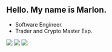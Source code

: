 ## Hello. My name is Marlon.
- Software Engineer.
- Trader and Crypto Master Exp.

<div>
  <a href="https://www.instagram.com/officialpactx/" target="_blank"><img src ="https://img.shields.io/badge/Instagram-E4405F?style=for-the-badge&logo=instagram&logoColor=white" target="_blank"></a>
   <a href= "mailto:marlon.sutana@gmail.com" target="_blank"><img src ="https://img.shields.io/badge/Gmail-D14836?style=for-the-badge&logo=gmail&logoColor=white" target="_blank"></a>
  <a href="https://www.twitch.tv/pactx" target="_blank"><img src = "https://img.shields.io/badge/Twitch-9146FF?style=for-the-badge&logo=twitch&logoColor=white" target="_blank"></a>
  </div>
